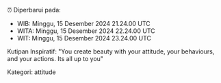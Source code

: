 ⏰ Diperbarui pada:
- WIB: Minggu, 15 Desember 2024 21.24.00 UTC
- WITA: Minggu, 15 Desember 2024 22.24.00 UTC
- WIT: Minggu, 15 Desember 2024 23.24.00 UTC

Kutipan Inspiratif:
"You create beauty with your attitude, your behaviours, and your actions. Its all up to you"


Kategori: attitude

